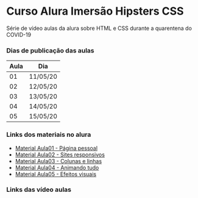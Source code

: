 # Curso Alura Imersão Hipsters CSS
Série de vídeo aulas da alura sobre HTML e CSS durante a quarentena do COVID-19

### Dias de publicação das aulas
Aula|Dia
----|----
01|11/05/20
02|12/05/20
03|13/05/20
04|14/05/20
05|15/05/20

### Links dos materiais no alura
- [Material Aula01 - Página pessoal](https://www.alura.com.br/imersao-css/aula01-css-pagina-pessoal)
- [Material Aula02 - Sites responsivos](https://www.alura.com.br/imersao-css/aula02-css-pagina-pessoal)
- [Material Aula03 - Colunas e linhas](https://www.alura.com.br/imersao-css/aula03-grid)
- [Material Aula04 - Animando tudo](https://www.alura.com.br/imersao-css/aula04-animando-tudo)
- [Material Aula05 - Efeitos visuais](https://www.alura.com.br/imersao-css/aula05-efeitos-visuais)

### Links das vídeo aulas
